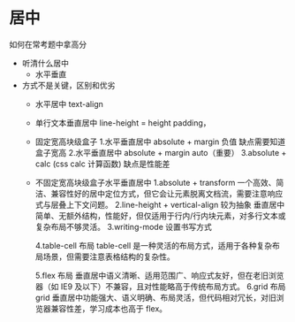 # 居中

如何在常考题中拿高分

- 听清什么居中
    - 水平垂直
- 方式不是关键，区别和优劣
    - 水平居中 text-align
    - 单行文本垂直居中 line-height = height padding，
    - 固定宽高块级盒子
        1.水平垂直居中 absolute + margin 负值
          缺点需要知道盒子宽高
        2.水平垂直居中 absolute + margin auto（重要）
        3.absolute + calc (css calc 计算函数)
          缺点是性能差
    - 不固定宽高块级盒子水平垂直居中
        1.absolute + transform
          一个高效、简洁、兼容性好的居中定位方式，但它会让元素脱离文档流，需要注意响应式与层叠上下文问题。
        2.line-height + vertical-align 较为抽象
          垂直居中简单、无额外结构，性能好，但仅适用于行内/行内块元素，对多行文本或复杂布局不够灵活。
        3.writing-mode 设置书写方式

        4.table-cell 布局
          table-cell 是一种灵活的布局方式，适用于各种复杂布局场景，但需要注意表格结构的复杂性。
          
        5.flex 布局
          垂直居中语义清晰、适用范围广、响应式友好，但在老旧浏览器（如 IE9 及以下）不兼容，且对性能略高于传统布局方式。
        6.grid 布局
          grid 垂直居中功能强大、语义明确、布局灵活，但代码相对冗长，对旧浏览器兼容性差，学习成本也高于 flex。

